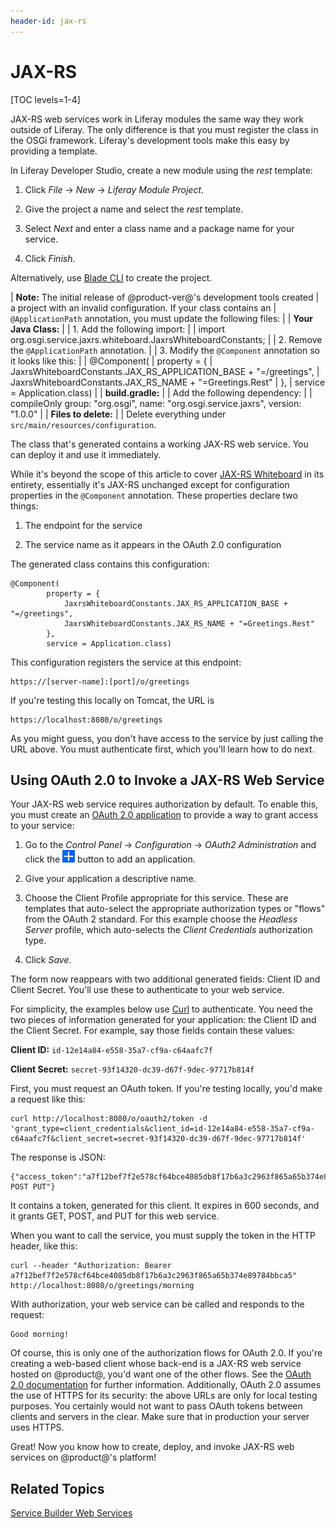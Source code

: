```yaml
---
header-id: jax-rs
---
```


# JAX-RS

[TOC levels=1-4]

JAX-RS web services work in Liferay modules the same way they work outside of
Liferay. The only difference is that you must register the class in the OSGi
framework. Liferay's development tools make this easy by providing a template. 

In Liferay Developer Studio, create a new module using the *rest* template: 

1.  Click *File* &rarr; *New* &rarr; *Liferay Module Project*. 

2.  Give the project a name and select the *rest* template. 

3.  Select *Next* and enter a class name and a package name for your service. 

4.  Click *Finish*. 

Alternatively, use 
[Blade CLI](/docs/7-1/tutorials/-/knowledge_base/t/creating-projects-with-blade-cli)
to create the project. 

| **Note:** The initial release of @product-ver@'s development tools created
| a project with an invalid configuration. If your class contains an
| `@ApplicationPath` annotation, you must update the following files:
| 
| **Your Java Class:**
| 
| 1.  Add the following import:
| 
|         import org.osgi.service.jaxrs.whiteboard.JaxrsWhiteboardConstants;
| 
| 2.  Remove the `@ApplicationPath` annotation.
| 
| 3.  Modify the `@Component` annotation so it looks like this:
| 
|         @Component(
|   property = {
|    JaxrsWhiteboardConstants.JAX_RS_APPLICATION_BASE + "=/greetings",
|    JaxrsWhiteboardConstants.JAX_RS_NAME + "=Greetings.Rest"
|   },
|   service = Application.class)
| 
| **build.gradle:**
| 
| Add the following dependency:
| 
|  compileOnly group: "org.osgi", name: "org.osgi.service.jaxrs", version: "1.0.0"
| 
| **Files to delete:**
| 
| Delete everything under `src/main/resources/configuration`.

The class that's generated contains a working JAX-RS web service. You can deploy
it and use it immediately. 

While it's beyond the scope of this article to cover 
[JAX-RS Whiteboard](https://blog.osgi.org/2018/03/osgi-r7-highlights-jax-rs-whiteboard.html)
in its entirety, essentially it's JAX-RS unchanged except for configuration
properties in the `@Component` annotation. These properties declare two things: 

1.  The endpoint for the service

2.  The service name as it appears in the OAuth 2.0 configuration

The generated class contains this configuration: 

    @Component( 
            property = { 
                JaxrsWhiteboardConstants.JAX_RS_APPLICATION_BASE + "=/greetings", 
                JaxrsWhiteboardConstants.JAX_RS_NAME + "=Greetings.Rest"
            }, 
            service = Application.class)

This configuration registers the service at this endpoint: 

    https://[server-name]:[port]/o/greetings

If you're testing this locally on Tomcat, the URL is

    https://localhost:8080/o/greetings

As you might guess, you don't have access to the service by just calling the URL
above. You must authenticate first, which you'll learn how to do next. 

## Using OAuth 2.0 to Invoke a JAX-RS Web Service

Your JAX-RS web service requires authorization by default. To enable this, you
must create an 
[OAuth 2.0 application](/docs/7-1/deploy/-/knowledge_base/d/oauth-2-0#creating-an-application)
to provide a way to grant access to your service: 

1.  Go to the *Control Panel* &rarr; *Configuration* &rarr; *OAuth2
    Administration* and click the ![add](../../../images/icon-add.png) button to
    add an application. 

2.  Give your application a descriptive name. 

3.  Choose the Client Profile appropriate for this service. These are templates
    that auto-select the appropriate authorization types or "flows" from the
    OAuth 2 standard. For this example choose the *Headless Server* profile,
    which auto-selects the *Client Credentials* authorization type. 

4.  Click *Save*. 

The form now reappears with two additional generated fields: Client ID and
Client Secret. You'll use these to authenticate to your web service. 

For simplicity, the examples below use [Curl](https://curl.haxx.se) to
authenticate. You need the two pieces of information generated for your
application: the Client ID and the Client Secret. For example, say those fields
contain these values: 

**Client ID:** `id-12e14a84-e558-35a7-cf9a-c64aafc7f` 

**Client Secret:** `secret-93f14320-dc39-d67f-9dec-97717b814f`

First, you must request an OAuth token. If you're testing locally, you'd make
a request like this: 

    curl http://localhost:8080/o/oauth2/token -d 'grant_type=client_credentials&client_id=id-12e14a84-e558-35a7-cf9a-c64aafc7f&client_secret=secret-93f14320-dc39-d67f-9dec-97717b814f'

The response is JSON: 

    {"access_token":"a7f12bef7f2e578cf64bce4085db8f17b6a3c2963f865a65b374e89784bbca5","token_type":"Bearer","expires_in":600,"scope":"GET POST PUT"}

It contains a token, generated for this client. It expires in 600 seconds, and
it grants GET, POST, and PUT for this web service. 

When you want to call the service, you must supply the token in the HTTP header,
like this: 

    curl --header "Authorization: Bearer a7f12bef7f2e578cf64bce4085db8f17b6a3c2963f865a65b374e89784bbca5" http://localhost:8080/o/greetings/morning

With authorization, your web service can be called and responds to the request: 

    Good morning!

Of course, this is only one of the authorization flows for OAuth 2.0. If you're
creating a web-based client whose back-end is a JAX-RS web service hosted on
@product@, you'd want one of the other flows. See the 
[OAuth 2.0 documentation](/docs/7-1/deploy/-/knowledge_base/d/oauth-2-0)
for further information. Additionally, OAuth 2.0 assumes the use of HTTPS for
its security: the above URLs are only for local testing purposes. You certainly
would not want to pass OAuth tokens between clients and servers in the clear.
Make sure that in production your server uses HTTPS. 

Great! Now you know how to create, deploy, and invoke JAX-RS web services on
@product@'s platform! 

## Related Topics

[Service Builder Web Services](/docs/7-1/tutorials/-/knowledge_base/t/service-builder-web-services)
